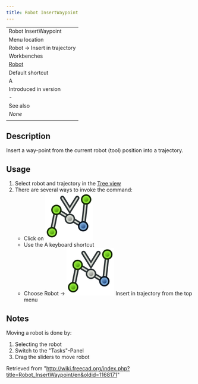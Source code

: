 ```yaml
---
title: Robot InsertWaypoint
---
```


|                                             |
| ------------------------------------------- |
| Robot InsertWaypoint                        |
| Menu location                               |
| Robot → Insert in trajectory                |
| Workbenches                                 |
| [Robot](/Robot_Workbench "Robot Workbench") |
| Default shortcut                            |
| A                                           |
| Introduced in version                       |
| -                                           |
| See also                                    |
| _None_                                      |
|                                             |

## Description

Insert a way-point from the current robot (tool) position into a trajectory.

## Usage

1. Select robot and trajectory in the [Tree view](/Tree_view "Tree view")
2. There are several ways to invoke the command:
   - Click on ![](/src/assets/images/Robot_InsertWaypoint.svg)
   - Use the A keyboard shortcut
   - Choose Robot → ![](/src/assets/images/Robot_InsertWaypoint.svg) Insert in trajectory from the top menu

## Notes

Moving a robot is done by:

1. Selecting the robot
2. Switch to the "Tasks"-Panel
3. Drag the sliders to move robot

Retrieved from "<http://wiki.freecad.org/index.php?title=Robot_InsertWaypoint/en&oldid=1168171>"
